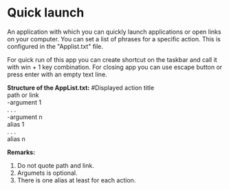 # Quick launch
An application with which you can quickly launch applications or open links on your computer.
You can set a list of phrases for a specific action. This is configured in the "Applist.txt" file.

For quick run of this app you can create shortcut on the taskbar and call it with win + 1 key combination.
For closing app you can use escape button or press enter with an empty text line.

__Structure of the AppList.txt:__
#Displayed action title  
path or link  
-argument 1  
. . .  
-argument n  
alias 1    
. . .  
alias n

__Remarks:__
1. Do not quote path and link.  
2. Argumets is optional.  
3. There is one alias at least for each action.  
